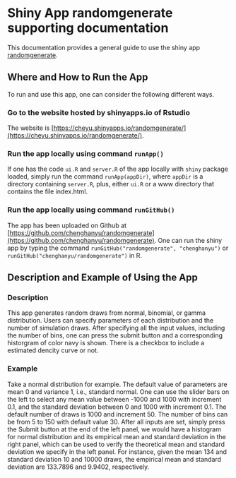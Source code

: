 # Shiny App randomgenerate supporting documentation

This documentation provides a general guide to use the shiny app [randomgenerate](https://cheyu.shinyapps.io/randomgenerate/).

## Where and How to Run the App
To run and use this app, one can consider the following different ways.

### Go to the website hosted by **shinyapps.io** of Rstudio
The website is [https://cheyu.shinyapps.io/randomgenerate/](https://cheyu.shinyapps.io/randomgenerate/).

### Run the app locally using command `runApp()` 
If one has the code `ui.R` and `server.R` of the app locally with `shiny` package loaded, simply run the command `runApp(appDir)`, where `appDir` is a directory containing `server.R`, plus, either `ui.R` or a www directory that contains the file index.html.

### Run the app locally using command `runGitHub()`
The app has been uploaded on Github at [https://github.com/chenghanyu/randomgenerate](https://github.com/chenghanyu/randomgenerate). One can run the shiny app by typing the command `runGitHub("randomgenerate", "chenghanyu")` or `runGitHub("chenghanyu/randomgenerate")` in R.



## Description and Example of Using the App
### Description
This app generates random draws from normal, binomial, or gamma distribution. Users can specify parameters of each distribution and the number of simulation draws. After specifying all the input values, including the number of bins, one can press the submit button and a corresponding historgram of color navy is shown. There is a checkbox to include a estimated dencity curve or not. 

### Example
Take a normal distribution for example. The default value of parameters are mean 0 and variance 1, i.e., standard normal. One can use the slider bars on the left to select any mean value between -1000 and 1000 with increment 0.1, and the standard deviation between 0 and 1000 with increment 0.1. The default number of draws is 1000 and increment 50. The number of bins can be from 5 to 150 with default value 30. After all inputs are set, simply press the Submit button at the end of the left panel, we would have a histogram for normal distribution and its empirical mean and standard deviation in the right panel, which can be used to verify the theoretical mean and standard deviation we specify in the left panel. For instance, given the mean 134 and standard deviation 10 and 10000 draws, the empirical mean and standard deviation are 133.7896 and 9.9402, respectively.






































